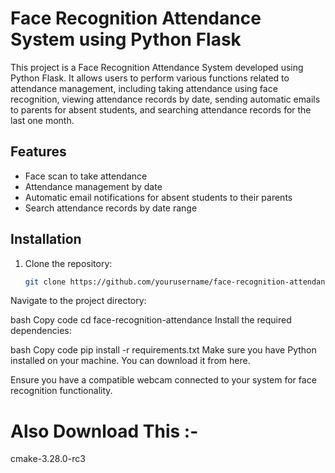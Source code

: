 # Face Recognition Attendance System using Python Flask

This project is a Face Recognition Attendance System developed using Python Flask. It allows users to perform various functions related to attendance management, including taking attendance using face recognition, viewing attendance records by date, sending automatic emails to parents for absent students, and searching attendance records for the last one month.

## Features

- Face scan to take attendance
- Attendance management by date
- Automatic email notifications for absent students to their parents
- Search attendance records by date range

## Installation

1. Clone the repository:

   ```bash
   git clone https://github.com/yourusername/face-recognition-attendance.git
Navigate to the project directory:

bash
Copy code
cd face-recognition-attendance
Install the required dependencies:

bash
Copy code
pip install -r requirements.txt
Make sure you have Python installed on your machine. You can download it from here.

Ensure you have a compatible webcam connected to your system for face recognition functionality.

# Also Download This :-
cmake-3.28.0-rc3
